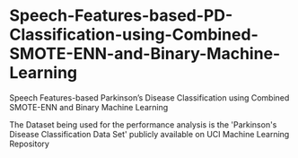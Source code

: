 # Speech-Features-based-PD-Classification-using-Combined-SMOTE-ENN-and-Binary-Machine-Learning
Speech Features-based Parkinson’s Disease Classification using Combined SMOTE-ENN and Binary Machine Learning

The Dataset being used for the performance analysis is the 'Parkinson's Disease Classification Data Set' publicly available on UCI Machine Learning Repository
